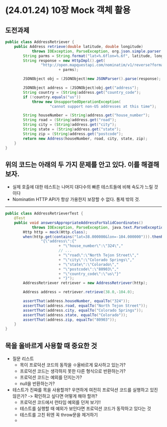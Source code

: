 # (24.01.24) 10장 Mock 객체 활용

## 도전과제 


```java
public class AddressRetriever {
    public Address retrieve(double latitude, double longitude)
            throws IOException, ParseException, org.json.simple.parser.ParseException {
        String parms = String.format("lat=%.6flon=%.6f", latitude, longitude);
        String response = new HttpImpl().get(
                "http://open.mapquestapi.com/nominatim/v1/reverse?format=json&"
                        + parms);

        JSONObject obj = (JSONObject)new JSONParser().parse(response);

        JSONObject address = (JSONObject)obj.get("address");
        String country = (String)address.get("country_code");
        if (!country.equals("us"))
            throw new UnsupportedOperationException(
                    "cannot support non-US addresses at this time");

        String houseNumber = (String)address.get("house_number");
        String road = (String)address.get("road");
        String city = (String)address.get("city");
        String state = (String)address.get("state");
        String zip = (String)address.get("postcode");
        return new Address(houseNumber, road, city, state, zip);
    }
}
```
  위의 코드는 아래의 두 가지 문제를 안고 있다. 이를 해결해보자.
---
  
* 실제 호출에 대한 테스트는 나머지 대다수의 빠른 테스트들에 비해 속도가 느릴 것이다
* Nominatim HTTP API가 항상 가용한지 보장할 수 없다. 통제 밖의 것.

---

```java
public class AddressRetrieverTest {
    @Test
    public void answersAppropriateAddressForValidCoordinates()
            throws IOException, ParseException, java.text.ParseException {
        Http http = mock(Http.class);
        when(http.get(contains("lat=38.000000&lon=-104.000000"))).thenReturn(
                "{\"address\":{"
                        + "\"house_number\":\"324\","
                        // ...
                        + "\"road\":\"North Tejon Street\","
                        + "\"city\":\"Colorado Springs\","
                        + "\"state\":\"Colorado\","
                        + "\"postcode\":\"80903\","
                        + "\"country_code\":\"us\"}"
                        + "}");
        AddressRetriever retriever = new AddressRetriever(http);

        Address address = retriever.retrieve(38.0,-104.0);

        assertThat(address.houseNumber, equalTo("324"));
        assertThat(address.road, equalTo("North Tejon Street"));
        assertThat(address.city, equalTo("Colorado Springs"));
        assertThat(address.state, equalTo("Colorado"));
        assertThat(address.zip, equalTo("80903"));
    }
}

```
## 목을 올바르게 사용할 때 중요한 것

* 질문 리스트
  * 목이 프로덕션 코드의 동작을 ㅇ올바르게 묘사하고 있는가?
  * 프로덕션 코드는 생각하지 못한 다른 형식으로 반환하는가?
  * 프로덕션 코드는 예외를 던지는가?
  * null을 반환하는가?
* 테스트가 진짜를 목을 사용할까? 우연하게 여전히 프로덕션 코드를 실행하고 있진 않은가?
  -> 확인하고 싶다면 어떻게 해야 할까? 
  * 프로덕션 코드에서 런타임 예외를 던져 보기!!
  * 테스트를 실행할 때 예외가 보인다면 프로덕션 코드가 동작하고 있다는 것
  * 테스트를 고친 뒤엔 꼭 throw문을 제거하기
  * 